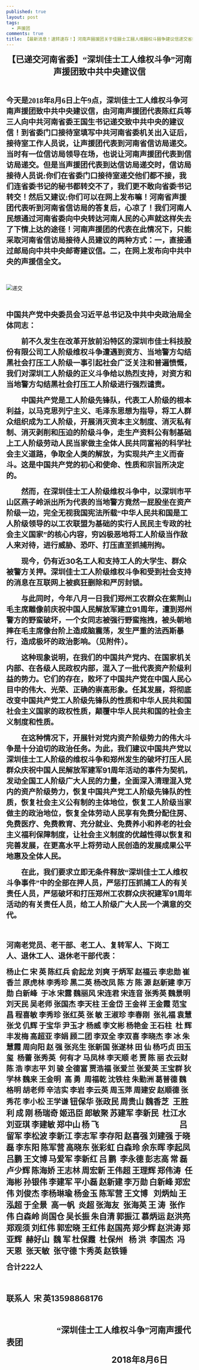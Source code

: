 ```yaml
---
published: true
layout: post
tags:
  - 声援团
comments: true
title: 【最新消息！速转速存！】河南声圝援团关于佳圝士工圝人维圝权斗圝争建议信递交省委经过全记录！
---
```

<p style="text-align: center;"><strong><span style="font-size: 17.0pt; font-family: 宋体;">【已递交河南省委】&ldquo;深圳佳士工人维权斗争&rdquo;河南声援团致中共中央建议信</span></strong></p>
<p><span style="font-size: 11.5pt;">&nbsp;</span></p>
<p><strong><span style="font-size: 15.0pt; font-family: 宋体;">今天是2018年8月6日上午9点，深圳佳士工人维权斗争河南声援团致中共中央建议信，由河南声援团代表陈红兵等三人向中共河南省委王国生书记递交致中共中央的建议信！到省委门口接待室填写中共河南省委机关出入证后，接待室工作人员说，让声援团代表到河南省信访局递交。当时有一位信访局领导在场，也说让河南声援团代表到信访局递交。但是当声援团代表到达信访局递交时，信访局接待人员说:你们在省委门口接待室递交他们都不接，我们连省委书记的秘书都转交不了，我们更不敢向省委书记转交！然后又建议:你们可以在网上发布嘛！河南省声援团代表听到河南省信访局的答复后，心凉了！我们河南人民想通过河南省委向中央转达河南人民的心声就这样失去了下情上达的途径！河南声援团的代表在此情况下，只能采取河南省信访局接待人员建议的两种方式：一，直接通过邮局向中共中央邮寄建议信。二，在网上发布向中共中央的声援信全文。</span></strong></p>
<p><span style="font-size: 11.5pt;">&nbsp;</span></p>

![递交](http://wx4.sinaimg.cn/mw690/0060lm7Tly1fu0wolsuj1j31400u0djd.jpg)

<p><span style="font-size: 11.5pt;">&nbsp;</span></p>
<p><strong><span style="font-size: 15.0pt; font-family: 宋体;">中国共产党中央委员会习近平总书记及中共中央政治局全体同志：</span></strong></p>
<p style="text-indent: 30.1pt;"><strong><span style="font-size: 15.0pt; font-family: 宋体;">前不久发生在改革开放前沿特区的深圳市佳士科技股份有限公司工人阶级维权斗争遭遇到资方、当地警方勾结黑社会打压工人阶级一事引起社会广泛关注和普遍愤慨，我们对深圳工人阶级的正义斗争给以热烈支持，对资方和当地警方勾结黑社会打压工人阶级进行强烈谴责。</span></strong></p>
<p style="text-indent: 30.1pt;"><strong><span style="font-size: 15.0pt; font-family: 宋体;">中国共产党是工人阶级先锋队，代表工人阶级的根本利益，以马克思列宁主义、毛泽东思想为指导，将工人群众组织成为工人阶级，开展消灭资本主义制度、消灭私有制、消灭剥削和压迫的阶级斗争，走生产资料公有制基础上工人阶级劳动人民当家做主全体人民共同富裕的科学社会主义道路，争取全人类的解放，为实现共产主义而奋斗。这是中国共产党的初心和使命、性质和宗旨所决定的。</span></strong></p>
<p style="text-indent: 30.1pt;"><strong><span style="font-size: 15.0pt; font-family: 宋体;">然而，在深圳佳士工人阶级维权斗争中，以深圳市平山区燕子岭派出所为代表的当地警方竟然一屁股坐在资产阶级一边，完全无视我国宪法所载&ldquo;中华人民共和国是工人阶级领导的以工农联盟为基础的实行人民民主专政的社会主义国家&rdquo;的核心内容，穷凶极恶地将工人阶级当作敌人来对待，进行威胁、恐吓、打压直至抓捕刑拘。</span></strong></p>
<p style="text-indent: 30.1pt;"><strong><span style="font-size: 15.0pt; font-family: 宋体;">现今，仍有近</span></strong><strong><span style="font-size: 15.0pt;">30</span></strong><strong><span style="font-size: 15.0pt; font-family: 宋体;">名工人和支持工人的大学生、群众被警方关押。深圳佳士工人阶级维权斗争和受到社会支持的消息在互联网上被疯狂删除和严厉封锁。</span></strong></p>
<p style="text-indent: 30.1pt;"><strong><span style="font-size: 15.0pt; font-family: 宋体;">与此同时，今年八月一日我们郑州工农群众在紫荆山毛主席雕像前庆祝中国人民解放军建立</span></strong><strong><span style="font-size: 15.0pt;">91</span></strong><strong><span style="font-size: 15.0pt; font-family: 宋体;">周年，遭到郑州警方的野蛮破坏，一个女同志被强行野蛮拖拽，被头朝地摔在毛主席像台阶上造成脑震荡，发生严重的法西斯暴行，造成极坏的政治影响。（见附件）。</span></strong></p>
<p style="text-indent: 30.1pt;"><strong><span style="font-size: 15.0pt; font-family: 宋体;">这种现象说明，在我们的中国共产党内、在国家机关内部、在各级人民政权内部，混入了一批代表资产阶级利益的势力。它们的存在，败坏了中国共产党在中国人民心目中的伟大、光荣、正确的崇高形象。任其发展，将彻底改变中国共产党工人阶级先锋队的性质和中华人民共和国社会主义国家的政权性质，颠覆中华人民共和国的社会主义制度和性质。</span></strong></p>
<p style="text-indent: 30.1pt;"><strong><span style="font-size: 15.0pt; font-family: 宋体;">在这种情况下，开展针对党内资产阶级势力的伟大斗争是十分迫切的政治任务。为此，我们建议中国共产党以深圳佳士工人阶级的维权斗争和郑州发生的破坏打压人民群众庆祝中国人民解放军建军</span></strong><strong><span style="font-size: 15.0pt;">91</span></strong><strong><span style="font-size: 15.0pt; font-family: 宋体;">周年活动的事件为契机，发动全国工人阶级广大人民的力量，全面深入清理混入党内的资产阶级势力，恢复中国共产党工人阶级先锋队的性质，恢复社会主义公有制的主体地位，恢复工人阶级当家做主的政治地位，恢复全体劳动人民享有免费分配住房、免费医疗、免费教育、充分就业、免费养小和养老的社会主义福利保障制度，让社会主义制度的优越性得以恢复和完善发展，在更高水平上将劳动人民创造的发展成果公平地惠及全体人民。</span></strong></p>
<p style="text-indent: 30.1pt;"><strong><span style="font-size: 15.0pt; font-family: 宋体;">在此，我们要求立即无条件释放&ldquo;深圳佳士工人维权斗争事件&rdquo;中的全部在押人员，严惩打压抓捕工人的有关责任人员，严惩破坏和打压郑州工农群众庆祝建军</span></strong><strong><span style="font-size: 15.0pt;">91</span></strong><strong><span style="font-size: 15.0pt; font-family: 宋体;">周年活动的有关责任人员，给工人阶级广大人民一个满意的交代。</span></strong></p>
<p><strong><span style="font-size: 15.0pt;">&nbsp;</span></strong></p>
<p style="margin-right: 32.0pt;"><strong><span style="font-size: 15.0pt; font-family: 宋体;">河南老党员、老干部、老工人、复转军人、下岗工人、退休工人、退休老干部代表：</span></strong></p>
<p><strong><span style="font-size: 15.0pt; font-family: 宋体;">杨止仁</span></strong> <strong><span style="font-size: 15.0pt; font-family: 宋体;">宋</span></strong> <strong><span style="font-size: 15.0pt; font-family: 宋体;">英</span></strong> <strong><span style="font-size: 15.0pt; font-family: 宋体;">陈红兵</span></strong> <strong><span style="font-size: 15.0pt; font-family: 宋体;">俞起龙</span></strong> <strong><span style="font-size: 15.0pt; font-family: 宋体;">刘爽</span></strong> <strong><span style="font-size: 15.0pt; font-family: 宋体;">于炳军</span></strong> <strong><span style="font-size: 15.0pt; font-family: 宋体;">赵福云</span></strong> <strong><span style="font-size: 15.0pt; font-family: 宋体;">李忠勋</span></strong> <strong><span style="font-size: 15.0pt; font-family: 宋体;">崔香兰</span></strong> <strong><span style="font-size: 15.0pt; font-family: 宋体;">原虎林</span></strong> <strong><span style="font-size: 15.0pt; font-family: 宋体;">李秀珍</span></strong> <strong><span style="font-size: 15.0pt; font-family: 宋体;">黑二英</span></strong> <strong><span style="font-size: 15.0pt; font-family: 宋体;">杨改凤</span></strong> <strong><span style="font-size: 15.0pt; font-family: 宋体;">陈</span></strong> <strong><span style="font-size: 15.0pt; font-family: 宋体;">方</span></strong> <strong><span style="font-size: 15.0pt; font-family: 宋体;">陈</span></strong> <strong><span style="font-size: 15.0pt; font-family: 宋体;">源</span></strong> <strong><span style="font-size: 15.0pt; font-family: 宋体;">赵新建</span></strong> <strong><span style="font-size: 15.0pt; font-family: 宋体;">李万勋</span></strong> <strong><span style="font-size: 15.0pt; font-family: 宋体;">白新峰</span></strong><strong><span style="font-size: 15.0pt;">&nbsp; </span></strong><strong><span style="font-size: 15.0pt; font-family: 宋体;">于冰</span></strong> <strong><span style="font-size: 15.0pt; font-family: 宋体;">宋露</span></strong> <strong><span style="font-size: 15.0pt; font-family: 宋体;">魏丽风</span></strong> <strong><span style="font-size: 15.0pt; font-family: 宋体;">宋连君</span></strong> <strong><span style="font-size: 15.0pt; font-family: 宋体;">宋连音</span></strong> <strong><span style="font-size: 15.0pt; font-family: 宋体;">张秀英</span></strong> <strong><span style="font-size: 15.0pt; font-family: 宋体;">魏景明</span></strong> <strong><span style="font-size: 15.0pt; font-family: 宋体;">刘天民</span></strong> <strong><span style="font-size: 15.0pt; font-family: 宋体;">吴老师</span></strong> <strong><span style="font-size: 15.0pt; font-family: 宋体;">张国杰</span></strong> <strong><span style="font-size: 15.0pt; font-family: 宋体;">李天柱</span></strong> <strong><span style="font-size: 15.0pt; font-family: 宋体;">王金岱</span></strong> <strong><span style="font-size: 15.0pt; font-family: 宋体;">王金祥</span></strong> <strong><span style="font-size: 15.0pt; font-family: 宋体;">王金霞</span></strong> <strong><span style="font-size: 15.0pt; font-family: 宋体;">范宝昌</span></strong> <strong><span style="font-size: 15.0pt; font-family: 宋体;">程喜敏</span></strong> <strong><span style="font-size: 15.0pt; font-family: 宋体;">李秀珍</span></strong> <strong><span style="font-size: 15.0pt; font-family: 宋体;">张红英</span></strong> <strong><span style="font-size: 15.0pt; font-family: 宋体;">张</span></strong> <strong><span style="font-size: 15.0pt; font-family: 宋体;">敏</span></strong> <strong><span style="font-size: 15.0pt; font-family: 宋体;">王淑珍</span></strong> <strong><span style="font-size: 15.0pt; font-family: 宋体;">李春刚</span></strong><strong><span style="font-size: 15.0pt;">&nbsp; </span></strong><strong><span style="font-size: 15.0pt; font-family: 宋体;">张礼福</span></strong> <strong><span style="font-size: 15.0pt; font-family: 宋体;">袁慧</span></strong> <strong><span style="font-size: 15.0pt; font-family: 宋体;">张戈</span></strong> <strong><span style="font-size: 15.0pt; font-family: 宋体;">仉辉</span></strong> <strong><span style="font-size: 15.0pt; font-family: 宋体;">于宝华</span></strong> <strong><span style="font-size: 15.0pt; font-family: 宋体;">尹玉才</span></strong> <strong><span style="font-size: 15.0pt; font-family: 宋体;">杨威</span></strong> <strong><span style="font-size: 15.0pt; font-family: 宋体;">李文彬</span></strong> <strong><span style="font-size: 15.0pt; font-family: 宋体;">杨艳金</span></strong> <strong><span style="font-size: 15.0pt; font-family: 宋体;">王石柱</span></strong><strong><span style="font-size: 15.0pt;">&nbsp; </span></strong><strong><span style="font-size: 15.0pt; font-family: 宋体;">杜</span></strong> <strong><span style="font-size: 15.0pt; font-family: 宋体;">辉</span></strong> <strong><span style="font-size: 15.0pt; font-family: 宋体;">丰发梅</span></strong> <strong><span style="font-size: 15.0pt; font-family: 宋体;">高超亚</span></strong> <strong><span style="font-size: 15.0pt; font-family: 宋体;">李娟</span></strong> <strong><span style="font-size: 15.0pt; font-family: 宋体;">顾二团</span></strong> <strong><span style="font-size: 15.0pt; font-family: 宋体;">李双全</span></strong> <strong><span style="font-size: 15.0pt; font-family: 宋体;">李双喜</span></strong> <strong><span style="font-size: 15.0pt; font-family: 宋体;">李晓杰</span></strong> <strong><span style="font-size: 15.0pt; font-family: 宋体;">李</span></strong> <strong><span style="font-size: 15.0pt; font-family: 宋体;">冰</span></strong> <strong><span style="font-size: 15.0pt; font-family: 宋体;">朱慧霞</span></strong> <strong><span style="font-size: 15.0pt; font-family: 宋体;">周向阳</span></strong> <strong><span style="font-size: 15.0pt; font-family: 宋体;">赵</span></strong> <strong><span style="font-size: 15.0pt; font-family: 宋体;">强</span></strong> <strong><span style="font-size: 15.0pt; font-family: 宋体;">张兆生</span></strong> <strong><span style="font-size: 15.0pt; font-family: 宋体;">张新国</span></strong> <strong><span style="font-size: 15.0pt; font-family: 宋体;">张遂林</span></strong> <strong><span style="font-size: 15.0pt; font-family: 宋体;">田</span></strong> <strong><span style="font-size: 15.0pt; font-family: 宋体;">仙</span></strong> <strong><span style="font-size: 15.0pt; font-family: 宋体;">杨巧贞</span></strong> <strong><span style="font-size: 15.0pt; font-family: 宋体;">田玉玺</span></strong><strong><span style="font-size: 15.0pt;">&nbsp; </span></strong><strong><span style="font-size: 15.0pt; font-family: 宋体;">杨蕾</span></strong> <strong><span style="font-size: 15.0pt; font-family: 宋体;">张秀英</span></strong><strong><span style="font-size: 15.0pt;">&nbsp; </span></strong><strong><span style="font-size: 15.0pt; font-family: 宋体;">何有才</span></strong> <strong><span style="font-size: 15.0pt; font-family: 宋体;">马凤林</span></strong> <strong><span style="font-size: 15.0pt; font-family: 宋体;">李天顺</span></strong> <strong><span style="font-size: 15.0pt; font-family: 宋体;">老</span></strong> <strong><span style="font-size: 15.0pt; font-family: 宋体;">贾</span></strong> <strong><span style="font-size: 15.0pt; font-family: 宋体;">陈</span></strong> <strong><span style="font-size: 15.0pt; font-family: 宋体;">丽</span></strong> <strong><span style="font-size: 15.0pt; font-family: 宋体;">衣云财</span></strong> <strong><span style="font-size: 15.0pt; font-family: 宋体;">陈</span></strong> <strong><span style="font-size: 15.0pt; font-family: 宋体;">浩</span></strong> <strong><span style="font-size: 15.0pt; font-family: 宋体;">李志平</span></strong> <strong><span style="font-size: 15.0pt; font-family: 宋体;">刘</span></strong> <strong><span style="font-size: 15.0pt; font-family: 宋体;">骏</span></strong> <strong><span style="font-size: 15.0pt; font-family: 宋体;">全德富</span></strong> <strong><span style="font-size: 15.0pt; font-family: 宋体;">贾浩福</span></strong> <strong><span style="font-size: 15.0pt; font-family: 宋体;">张爱兰</span></strong> <strong><span style="font-size: 15.0pt; font-family: 宋体;">张爱英</span></strong> <strong><span style="font-size: 15.0pt; font-family: 宋体;">王宝群</span></strong> <strong><span style="font-size: 15.0pt; font-family: 宋体;">狄学林</span></strong> <strong><span style="font-size: 15.0pt; font-family: 宋体;">魏来</span></strong> <strong><span style="font-size: 15.0pt; font-family: 宋体;">王金明</span></strong><strong><span style="font-size: 15.0pt;">&nbsp; </span></strong><strong><span style="font-size: 15.0pt; font-family: 宋体;">高</span></strong> <strong><span style="font-size: 15.0pt; font-family: 宋体;">勇</span></strong><strong><span style="font-size: 15.0pt;">&nbsp; </span></strong><strong><span style="font-size: 15.0pt; font-family: 宋体;">周福乾</span></strong> <strong><span style="font-size: 15.0pt; font-family: 宋体;">沈铁柱</span></strong> <strong><span style="font-size: 15.0pt; font-family: 宋体;">朱勤洲</span></strong> <strong><span style="font-size: 15.0pt; font-family: 宋体;">葛普德</span></strong> <strong><span style="font-size: 15.0pt; font-family: 宋体;">魏格明</span></strong> <strong><span style="font-size: 15.0pt; font-family: 宋体;">胡老师</span></strong> <strong><span style="font-size: 15.0pt; font-family: 宋体;">辛洁实</span></strong> <strong><span style="font-size: 15.0pt; font-family: 宋体;">李岩</span></strong> <strong><span style="font-size: 15.0pt; font-family: 宋体;">李云英</span></strong> <strong><span style="font-size: 15.0pt; font-family: 宋体;">周玉萍</span></strong> <strong><span style="font-size: 15.0pt; font-family: 宋体;">周建安</span></strong> <strong><span style="font-size: 15.0pt; font-family: 宋体;">赵顺德</span></strong> <strong><span style="font-size: 15.0pt; font-family: 宋体;">张秀花</span></strong> <strong><span style="font-size: 15.0pt; font-family: 宋体;">李小松</span></strong> <strong><span style="font-size: 15.0pt; font-family: 宋体;">王学谦</span></strong> <strong><span style="font-size: 16.0pt; font-family: 宋体;">钮保华</span></strong> <strong><span style="font-size: 16.0pt; font-family: 宋体;">张政民</span></strong> <strong><span style="font-size: 16.0pt; font-family: 宋体;">周贵山</span></strong> <strong><span style="font-size: 16.0pt; font-family: 宋体;">魏香芝</span></strong><strong><span style="font-size: 16.0pt;">&nbsp; </span></strong><strong><span style="font-size: 16.0pt; font-family: 宋体;">王胜利</span></strong> <strong><span style="font-size: 16.0pt; font-family: 宋体;">成</span></strong> <strong><span style="font-size: 16.0pt; font-family: 宋体;">刚</span></strong> <strong><span style="font-size: 16.0pt; font-family: 宋体;">杨瑞奇</span></strong> <strong><span style="font-size: 16.0pt; font-family: 宋体;">姬迅臣</span></strong> <strong><span style="font-size: 16.0pt; font-family: 宋体;">郎敏聚</span></strong> <strong><span style="font-size: 16.0pt; font-family: 宋体;">苏建军</span></strong> <strong><span style="font-size: 16.0pt; font-family: 宋体;">李新民</span></strong><strong><span style="font-size: 16.0pt;">&nbsp; </span></strong><strong><span style="font-size: 16.0pt; font-family: 宋体;">杜江水</span></strong> <strong><span style="font-size: 16.0pt; font-family: 宋体;">刘亚琪</span></strong> <strong><span style="font-size: 16.0pt; font-family: 宋体;">李建敏</span></strong> <strong><span style="font-size: 16.0pt; font-family: 宋体;">郑中山</span></strong> <strong><span style="font-size: 16.0pt; font-family: 宋体;">杨</span></strong> <strong><span style="font-size: 16.0pt; font-family: 宋体;">飞</span></strong><strong><span style="font-size: 16.0pt;">&nbsp;&nbsp;&nbsp;&nbsp;&nbsp;&nbsp;&nbsp;&nbsp;&nbsp;&nbsp;&nbsp;&nbsp;&nbsp;&nbsp;&nbsp;&nbsp;&nbsp;&nbsp;&nbsp;&nbsp;&nbsp;&nbsp;&nbsp;&nbsp;&nbsp;&nbsp;&nbsp;&nbsp;&nbsp;&nbsp;&nbsp;&nbsp;&nbsp;&nbsp;&nbsp;&nbsp;&nbsp;&nbsp;&nbsp;&nbsp;&nbsp;&nbsp; </span></strong><strong><span style="font-size: 16.0pt; font-family: 宋体;">吕留军</span></strong> <strong><span style="font-size: 16.0pt; font-family: 宋体;">李松波</span></strong> <strong><span style="font-size: 16.0pt; font-family: 宋体;">李新江</span></strong> <strong><span style="font-size: 16.0pt; font-family: 宋体;">李志军</span></strong> <strong><span style="font-size: 16.0pt; font-family: 宋体;">李存阳</span></strong> <strong><span style="font-size: 16.0pt; font-family: 宋体;">赵喜强</span></strong> <strong><span style="font-size: 16.0pt; font-family: 宋体;">刘建强</span></strong> <strong><span style="font-size: 16.0pt; font-family: 宋体;">于晓磊</span></strong> <strong><span style="font-size: 16.0pt; font-family: 宋体;">李东阳</span></strong> <strong><span style="font-size: 16.0pt; font-family: 宋体;">陈军营</span></strong> <strong><span style="font-size: 16.0pt; font-family: 宋体;">高晓东</span></strong> <strong><span style="font-size: 16.0pt; font-family: 宋体;">张彩虹</span></strong> <strong><span style="font-size: 16.0pt; font-family: 宋体;">白森玲</span></strong> <strong><span style="font-size: 16.0pt; font-family: 宋体;">余东晖</span></strong> <strong><span style="font-size: 16.0pt; font-family: 宋体;">李起凤</span></strong> <strong><span style="font-size: 16.0pt; font-family: 宋体;">吕鹏</span></strong> <strong><span style="font-size: 16.0pt; font-family: 宋体;">王文博</span></strong> <strong><span style="font-size: 16.0pt; font-family: 宋体;">马爱军</span></strong> <strong><span style="font-size: 16.0pt; font-family: 宋体;">李新红</span></strong> <strong><span style="font-size: 16.0pt; font-family: 宋体;">吕</span></strong> <strong><span style="font-size: 16.0pt; font-family: 宋体;">鹏</span></strong><strong><span style="font-size: 16.0pt;">&nbsp; </span></strong><strong><span style="font-size: 16.0pt; font-family: 宋体;">李永德</span></strong> <strong><span style="font-size: 16.0pt; font-family: 宋体;">彭志高</span></strong> <strong><span style="font-size: 16.0pt; font-family: 宋体;">常</span></strong> <strong><span style="font-size: 16.0pt; font-family: 宋体;">磊</span></strong> <strong><span style="font-size: 16.0pt; font-family: 宋体;">卢少辉</span></strong> <strong><span style="font-size: 16.0pt; font-family: 宋体;">陈海娇</span></strong> <strong><span style="font-size: 16.0pt; font-family: 宋体;">王志林</span></strong> <strong><span style="font-size: 16.0pt; font-family: 宋体;">周宏新</span></strong> <strong><span style="font-size: 16.0pt; font-family: 宋体;">王伟超</span></strong> <strong><span style="font-size: 16.0pt; font-family: 宋体;">王理辉</span></strong> <strong><span style="font-size: 16.0pt; font-family: 宋体;">郑伟涛</span></strong><strong><span style="font-size: 16.0pt;">&nbsp; </span></strong><strong><span style="font-size: 16.0pt; font-family: 宋体;">任海彬</span></strong> <strong><span style="font-size: 16.0pt; font-family: 宋体;">孙银伟</span></strong> <strong><span style="font-size: 16.0pt; font-family: 宋体;">李建军</span></strong> <strong><span style="font-size: 16.0pt; font-family: 宋体;">平小磊</span></strong> <strong><span style="font-size: 16.0pt; font-family: 宋体;">赵新建</span></strong> <strong><span style="font-size: 16.0pt; font-family: 宋体;">李万勋</span></strong> <strong><span style="font-size: 16.0pt; font-family: 宋体;">白新峰</span></strong> <strong><span style="font-size: 16.0pt; font-family: 宋体;">郑宏伟</span></strong> <strong><span style="font-size: 16.0pt; font-family: 宋体;">刘俊杰</span></strong> <strong><span style="font-size: 16.0pt; font-family: 宋体;">李杨琳瑜</span></strong> <strong><span style="font-size: 16.0pt; font-family: 宋体;">杨金玉</span></strong> <strong><span style="font-size: 16.0pt; font-family: 宋体;">陈军营</span></strong> <strong><span style="font-size: 16.0pt; font-family: 宋体;">王文博</span></strong><strong><span style="font-size: 16.0pt;">&nbsp;&nbsp; </span></strong><strong><span style="font-size: 16.0pt; font-family: 宋体;">刘炳灿</span></strong> <strong><span style="font-size: 16.0pt; font-family: 宋体;">王泓超</span></strong> <strong><span style="font-size: 16.0pt; font-family: 宋体;">于全景</span></strong><strong><span style="font-size: 16.0pt;">&nbsp; </span></strong><strong><span style="font-size: 16.0pt; font-family: 宋体;">高一帆</span></strong><strong><span style="font-size: 16.0pt;">&nbsp; </span></strong><strong><span style="font-size: 16.0pt; font-family: 宋体;">炎超</span></strong> <strong><span style="font-size: 16.0pt; font-family: 宋体;">张海友</span></strong><strong><span style="font-size: 16.0pt;">&nbsp; </span></strong><strong><span style="font-size: 16.0pt; font-family: 宋体;">张海英</span></strong> <strong><span style="font-size: 16.0pt; font-family: 宋体;">王</span></strong> <strong><span style="font-size: 16.0pt; font-family: 宋体;">涛</span></strong><strong><span style="font-size: 16.0pt;">&nbsp; </span></strong><strong><span style="font-size: 16.0pt; font-family: 宋体;">张作伟</span></strong> <strong><span style="font-size: 16.0pt; font-family: 宋体;">白森岭</span></strong> <strong><span style="font-size: 16.0pt; font-family: 宋体;">尚国仓</span></strong> <strong><span style="font-size: 16.0pt; font-family: 宋体;">吴长振</span></strong> <strong><span style="font-size: 16.0pt; font-family: 宋体;">朱自清</span></strong> <strong><span style="font-size: 16.0pt; font-family: 宋体;">郭振江</span></strong> <strong><span style="font-size: 16.0pt; font-family: 宋体;">慕炳运</span></strong> <strong><span style="font-size: 16.0pt; font-family: 宋体;">赵洪亮</span></strong><strong><span style="font-size: 16.0pt;">&nbsp; </span></strong><strong><span style="font-size: 16.0pt; font-family: 宋体;">郑观须</span></strong> <strong><span style="font-size: 16.0pt; font-family: 宋体;">刘红伟</span></strong> <strong><span style="font-size: 16.0pt; font-family: 宋体;">郭宏晓</span></strong> <strong><span style="font-size: 16.0pt; font-family: 宋体;">王红伟</span></strong> <strong><span style="font-size: 16.0pt; font-family: 宋体;">赵国亮</span></strong> <strong><span style="font-size: 16.0pt; font-family: 宋体;">郑少辉</span></strong> <strong><span style="font-size: 16.0pt; font-family: 宋体;">赵洪涛</span></strong> <strong><span style="font-size: 16.0pt; font-family: 宋体;">郑亚辉</span></strong><strong><span style="font-size: 16.0pt;">&nbsp; </span></strong><strong><span style="font-size: 16.0pt; font-family: 宋体;">赫好山</span></strong><strong><span style="font-size: 16.0pt;">&nbsp; </span></strong><strong><span style="font-size: 16.0pt; font-family: 宋体;">魏</span></strong> <strong><span style="font-size: 16.0pt; font-family: 宋体;">军</span></strong> <strong><span style="font-size: 16.0pt; font-family: 宋体;">杜保霞</span></strong><strong><span style="font-size: 16.0pt;">&nbsp; </span></strong><strong><span style="font-size: 16.0pt; font-family: 宋体;">杜保州</span></strong><strong><span style="font-size: 16.0pt;">&nbsp;&nbsp; </span></strong><strong><span style="font-size: 16.0pt; font-family: 宋体;">杨</span></strong> <strong><span style="font-size: 16.0pt; font-family: 宋体;">洪</span></strong><strong><span style="font-size: 16.0pt;">&nbsp; </span></strong><strong><span style="font-size: 16.0pt; font-family: 宋体;">李国杰</span></strong><strong><span style="font-size: 16.0pt;">&nbsp; </span></strong><strong><span style="font-size: 16.0pt; font-family: 宋体;">冯天恩</span></strong><strong><span style="font-size: 16.0pt;">&nbsp; </span></strong><strong><span style="font-size: 16.0pt; font-family: 宋体;">张天敏</span></strong><strong><span style="font-size: 16.0pt;">&nbsp; </span></strong><strong><span style="font-size: 16.0pt; font-family: 宋体;">张守德</span></strong> <strong><span style="font-size: 16.0pt; font-family: 宋体;">卞秀英</span></strong> <strong><span style="font-size: 16.0pt; font-family: 宋体;">赵铁锤</span></strong></p>
<p><strong><span style="font-size: 15.0pt; font-family: 宋体;">合计</span></strong><strong><span style="font-size: 15.0pt;">222</span></strong><strong><span style="font-size: 15.0pt; font-family: 宋体;">人</span></strong></p>
<p><strong><span style="font-size: 16.0pt;">&nbsp;</span></strong></p>
<p><strong><span style="font-size: 16.0pt; font-family: 宋体;">联系人</span></strong><strong><span style="font-size: 16.0pt;">&nbsp; </span></strong><strong><span style="font-size: 16.0pt; font-family: 宋体;">宋</span></strong> <strong><span style="font-size: 16.0pt; font-family: 宋体;">英</span></strong><strong><span style="font-size: 16.0pt;">13598868176</span></strong></p>
<p style="text-align: right;"><strong><span style="font-size: 16.0pt;">&nbsp;</span></strong></p>
<p style="text-indent: 102.4pt;"><strong><span style="font-size: 17.0pt; font-family: 宋体;">&ldquo;深圳佳士工人维权斗争&rdquo;河南声援代表团</span></strong></p>
<p style="text-indent: 213.35pt;"><strong><span style="font-size: 17.0pt;">2018</span></strong><strong><span style="font-size: 17.0pt; font-family: 宋体;">年</span></strong><strong><span style="font-size: 17.0pt;">8</span></strong><strong><span style="font-size: 17.0pt; font-family: 宋体;">月</span></strong><strong><span style="font-size: 17.0pt;">6</span></strong><strong><span style="font-size: 17.0pt; font-family: 宋体;">日</span></strong></p>
<p><strong><span style="font-size: 16.0pt;">&nbsp;</span></strong></p>
<p><strong><span style="font-size: 15.0pt;">&nbsp;</span></strong></p>
<p><span style="font-size: 11.5pt;">&nbsp;</span></p>
